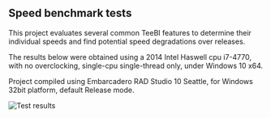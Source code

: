 ## Speed benchmark tests

This project evaluates several common TeeBI features to determine their individual speeds and find potential speed degradations over releases.

The results below were obtained using a 2014 Intel Haswell cpu i7-4770, with no overclocking, single-cpu single-thread only, under Windows 10 x64.

Project compiled using Embarcadero RAD Studio 10 Seattle, for Windows 32bit platform, default Release mode.


![Test results](https://raw.githubusercontent.com/Steema/BI/master/demos/delphi/vcl/Speed/TeeBI_Speed_Test.png)

